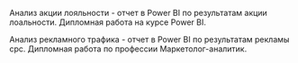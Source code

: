 Анализ акции лояльности - отчет в Power BI по результатам акции лоальности. Дипломная работа на курсе Power BI.

Анализ рекламного трафика - отчет в Power BI по результатам рекламы cpc. Дипломная работа по профессии Маркетолог-аналитик.
